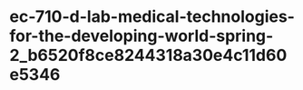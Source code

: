 # ec-710-d-lab-medical-technologies-for-the-developing-world-spring-2_b6520f8ce8244318a30e4c11d60e5346